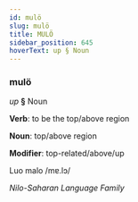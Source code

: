 ```yaml
---
id: mulö
slug: mulö
title: MULÖ
sidebar_position: 645
hoverText: up § Noun
---
```


### mulö

*up* **§** Noun

**Verb**: to be the top/above region

**Noun**: top/above region

**Modifier**: top-related/above/up

Luo malo /mɐ.lɔ/

*Nilo-Saharan Language Family*